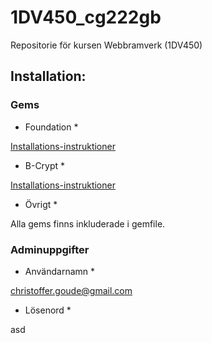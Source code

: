 ﻿# 1DV450_cg222gb
Repositorie för kursen Webbramverk (1DV450)

## Installation:

### Gems

* Foundation *

[Installations-instruktioner](https://rubygems.org/gems/zurb-foundation)

* B-Crypt *

[Installations-instruktioner](https://github.com/codahale/bcrypt-ruby)

* Övrigt *

Alla gems finns inkluderade i gemfile.

### Adminuppgifter

* Användarnamn * 

christoffer.goude@gmail.com

* Lösenord * 

asd